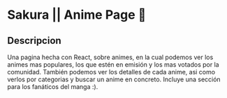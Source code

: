 # Sakura || Anime Page 🌸

## Descripcion

Una pagina hecha con React, sobre animes, en la cual podemos ver los animes mas populares, los que estén en emisión y los mas votados por la comunidad. También podemos ver los detalles de cada anime, asi como verlos por categorias y buscar un anime en concreto. Incluye una sección para los fanáticos del manga :).
